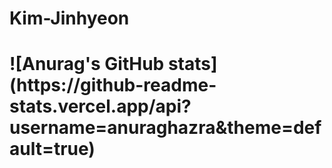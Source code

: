 <h1>Kim-Jinhyeon<h1>
![Anurag's GitHub stats](https://github-readme-stats.vercel.app/api?username=anuraghazra&theme=default=true)
